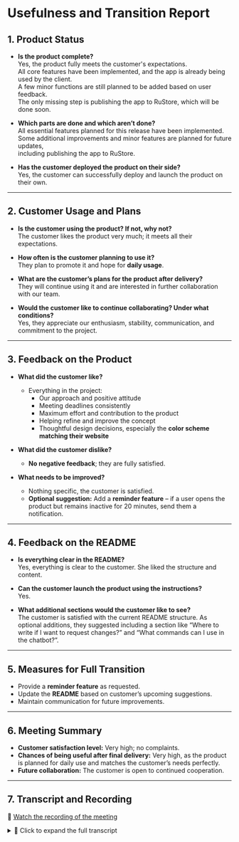 # Usefulness and Transition Report

## 1. Product Status

- **Is the product complete?**  
  Yes, the product fully meets the customer's expectations.  
  All core features have been implemented, and the app is already being used by the client.  
  A few minor functions are still planned to be added based on user feedback.  
  The only missing step is publishing the app to RuStore, which will be done soon.

- **Which parts are done and which aren’t done?**  
  All essential features planned for this release have been implemented.  
  Some additional improvements and minor features are planned for future updates,  
  including publishing the app to RuStore.
  
- **Has the customer deployed the product on their side?**  
  Yes, the customer can successfully deploy and launch the product on their own.

---

## 2. Customer Usage and Plans

- **Is the customer using the product? If not, why not?**  
  The customer likes the product very much; it meets all their expectations.

- **How often is the customer planning to use it?**  
  They plan to promote it and hope for **daily usage**.

- **What are the customer’s plans for the product after delivery?**  
  They will continue using it and are interested in further collaboration with our team.

- **Would the customer like to continue collaborating? Under what conditions?**  
  Yes, they appreciate our enthusiasm, stability, communication, and commitment to the project.

---

## 3. Feedback on the Product

- **What did the customer like?**  
  - Everything in the project:  
    - Our approach and positive attitude  
    - Meeting deadlines consistently  
    - Maximum effort and contribution to the product  
    - Helping refine and improve the concept  
    - Thoughtful design decisions, especially the **color scheme matching their website**  

- **What did the customer dislike?**  
  - **No negative feedback**; they are fully satisfied.

- **What needs to be improved?**  
  - Nothing specific, the customer is satisfied.  
  - **Optional suggestion:** Add a **reminder feature** – if a user opens the product but remains inactive for 20 minutes, send them a notification.

---

## 4. Feedback on the README

- **Is everything clear in the README?**  
  Yes, everything is clear to the customer. She liked the structure and content.

- **Can the customer launch the product using the instructions?**  
  Yes.

- **What additional sections would the customer like to see?**  
  The customer is satisfied with the current README structure. As optional additions, they suggested including a section like “Where to write if I want to request changes?” and “What commands can I use in the chatbot?”.

---

## 5. Measures for Full Transition

- Provide a **reminder feature** as requested.  
- Update the **README** based on customer’s upcoming suggestions.  
- Maintain communication for future improvements.

---

## 6. Meeting Summary

- **Customer satisfaction level:** Very high; no complaints.  
- **Chances of being useful after final delivery:** Very high, as the product is planned for daily use and matches the customer’s needs perfectly.  
- **Future collaboration:** The customer is open to continued cooperation.

---

## 7. Transcript and Recording

📎 [Watch the recording of the meeting](https://disk.yandex.com.ge/i/_k-2plrT62vhVQ)


<details>
  <summary>📄 Click to expand the full transcript</summary>
  (0:00) привет! (0:03) привет! у тебя микрофон выключен. (0:18) отлично, всё. ребят, привет! (0:20) так, давайте, рассказывайте.
(0:24) так, о боту я пока покажу по-быстрому. опять же, были изменения в основном по безопасности. (0:33) в том числе для менеджеров сделан список ассистентов со статистикой.
(0:54) камин вписывается и автоматически сохраняется. (1:01) сейчас я приближусь чуть-чуть, потому что, я думаю, видно довольно плохо. (1:17) вот так вот.
(1:22) можно открыть, тут список всех ассистентов, и вот получается статистика определённая. (1:33) ты можешь выбрать ассистента, кто с тобой работал, кто возьмёт задачу в класс. (1:37) ну, ещё написать им, отправить что-то, условно, сообщение.
(1:45) и оно им придёт, и удалить. (1:50) ну, в случае чего, мы добавили эту кнопку, чтобы в случае чего удалить. (1:58) но она применяться вполне может и не будет.
(2:05) тут все ассистенты отображаются, плюс чуть-чуть ускорили. (2:14) базу ускорили, изменили, но, я думаю, код показывать смысла особо не имеет. (2:24) потому что он тяжёлый очень.
(2:29) поэтому, по боту, из интерфейса, это пока всё. (2:36) ну, это здорово, это очень классно, это очень ориентировано на клиента максимально, чтобы это было удобно. (2:44) я прямо очень в восторге.
здорово придумали, ребята. (2:52) теперь по приложению вам покажет. (2:57) по приложению я пока пытаюсь, я борюсь с эмулятором, пытаюсь запустить приложение.
(3:03) сейчас, если не получится, пускай Диана тогда сделает свою часть, и я попробую показать ещё раз потом. (3:13) ребята, вы можете что-нибудь виднее показать? (3:17) сейчас я. (3:27) так, я всё-таки смог запустить приложение. (3:30) о, отлично.
(3:31) могу показать. (3:33) отлично. (3:34) так, Диана, тогда ты следующая.
(3:36) ага, хорошо. (3:57) вот продолжение справа у нас. (4:02) вы видите же, да? (4:04) да, да, да, я вижу полностью всё, да.
(4:06) ну, по изменениям пока что всё вот так. (4:11) это отображение от эмулятора, ему тяжело уже. (4:15) так, мы добавили примеры задач.
(4:18) то есть здесь личные задачи. (4:20) пока дизайн не замысловатый, но это всё возможно изменить. (4:24) достаточно.
мне и так всё уже нравится очень, да. (4:27) да, то есть здесь вот личные задачи подсвечены, можно приближиться к бизнес-задачам посмотреть. (4:33) класс.
(4:33) такие возможны. (4:41) есть документация. (4:43) здесь всё, что связано с законом о персональных данных.
(4:47) вот эти все дела. (4:48) их тоже можно будет потом изменить, потому что я ориентировался на тот файл, который у вас существует в боте. (4:56) и поэтому, мне кажется, как-то под мобильное приложение можно будет переделать это всё дело.
(5:02) ну, а нас... (5:06) я тоже быстренько сделал экранчик. (5:12) так, ладно, не будем переходить туда сейчас. (5:32) так, угу.
(5:35) и также при входе в приложение появляется экран с просьбой регистрации в телеграм. (5:43) у меня сейчас его не было. (5:45) поэтому нажимаю далить аккаунт.
ну, потому что я уже заходил раньше. (5:51) далить аккаунт. добро пожаловать.
(5:55) продолжить. (5:57) и войдите в свою игру на телеграм. (5:59) можно также посмотреть документацию на этой странице.
(6:05) так, ну и мы заходим. (6:08) ну, на эмуляторе ничего не будет, потому что здесь телеграм-аккаунта очевидно нет. (6:14) ну, а если запускать на телефоне, то хром не отвечает, видите? (6:19) ну, да.
(6:21) всё должно работать. (6:23) проходит регистрация через телеграм-аккаунт. (6:33) что-то, ребят, классно, мне нравится очень.
(6:36) приятный интерфейс. (6:39) настолько максимально простое, понятное и ориентированное на клиента, здорово. (6:44) класс.
(6:47) так, ну, с моей стороны всё. (6:50) ага, я могу тогда сейчас показать ещё файл вот этот. (6:56) у нас, получается, попросили, чтобы вы хотели в него или убрать из него, или что-то ещё в него вписать.
(7:09) какие дополнительные разделы вы бы хотели там видеть? (7:13) а это где дополнительные разделы? (7:15) это получается в файле описания проекта. (7:28) да, я поняла. (7:30) в описании проекта.
(7:31) а вы мне отправите ссылку на этот файл. (7:37) ну, или вот я его показываю. (7:42) это как история проверочная, я должна посмотреть, насколько мне устраивает то, что вы мне сейчас показали, и в этом файле всё заполнить.
(7:49) какая-то некая промежуточная фиксация результатов. (7:52) там ничего заполнять не нужно, это получается как файл просто с информацией, как этим пользоваться, краткое описание того, что мы сделали. (8:01) отлично.
да, отправляйте, я почитаю. (8:07) так, ну и нужно на пару вопросов ответить. (8:12) получается, хотели бы вы использовать наш продукт, и если нет, то что бы вам мешало? (8:19) я хочу, да, использовать ваш продукт, он мне очень нравится, полностью соответствует всем моим ожиданиям, и даже больше.
(8:28) так, а как часто вы планируете его использовать? (8:33) я же его планирую не использовать, я его планирую продвигать, и надеюсь, что его люди будут использовать на ежедневной основе, в течение подписки, которые они предъявили. (8:47) очень надеемся, что наши клиенты будут использовать продукты на ежедневной основе. (8:54) так, ну, тот вопрос, все ли понятно вам из файла, но файл вы, получается, потом прочитаете, вы как бы нам напишите тогда ответы? (9:03) да, да, конечно.
(9:05) вот, я скинул его. (9:07) ответы до какого времени числа надо написать, ребята? (9:17) наверное, до воскресенья, да? (9:19) наверное, да, наверное, до воскресенья. (9:22) все, хорошо, ну, да, чтобы я просто, я могла бы на понедельник отложить, если до воскресенья, то все окей.
(9:29) если вдруг я буду, если я до 11, до 10, до 11 воскресенья не отправила файл, разумно меня вызвать и любыми вариантами напомнить, что надо сделать. (9:39) я такой студент, как и вы. (9:46) понимаю важность этой задачи, но нахожусь на выездной поездке в тайге, поэтому в садовом домике сижу.
(9:54) и у нас здесь очень хорошо понять, простите, если я вдруг, я говорю, если забуду, напомню. (9:59) Полина тоже можно дергать, всех можно поднять на уши, она тут вместе со мной, поэтому мы с ней обязательно сделаем. (10:08) так, сможете ли вы запустить сами продукт наш? (10:13) да, конечно.
(10:17) у нас есть еще инструкция в файле, которую можно, если что. (10:23) а какие доработки вы бы хотели? (10:26) у меня пока нет никаких пожеланий по доработкам, меня устраивает все полностью и приложение, и чат-бот. (10:35) хотели бы продолжать сотрудничество с нашей командой? (10:39) да, мне понравилось сотрудничество с вашей командой, и настроение ваше понравилось, и ваша стабильность, и то, как вы вели с нами коммуникацию.
(10:50) это 10 из 10. (10:58) что вам понравилось, что вам не понравилось? (11:02) понравилось в работе в команде, во всем проекте, мне ваша команда понравилась, ваш подход с юморком, какие-то мемчики, настроение классное. (11:16) вы приходите всегда готовые, нравится, что мы очень в короткие сроки ужимаемся по нашим встречам, потому что вы максимально подготовлены к этому.
(11:26) приходите, выдали информацию, я ее получила, ушла думать, что дальше. (11:31) ладно, нет, не ушла думать, что дальше, мне еще очень понравилось, что вы продумали все за нас, до мелочей. (11:37) ребята, вы подумали столько, я это чувствую в вашем продукте, чувствую часть вас, что вы вложили, все тексты вы придумали, все разделы.
(11:47) вы подумали со стороны клиента, подумали со стороны компании, как сделать так, чтобы у меня была реализованная возможность отчетности. (11:53) это мне тоже очень сильно понравилось. (11:58) особенно хочу отметить, что дизайном девочки занимались, мне очень понравился дизайн, и это сделано в нашей любимой цветовой гамме.
(12:07) классно, что вы зашли на сайт компании, сделали не просто продукт, а то, что визуально меня очень сильно радует. (12:14) да, конечно, мне эти цвета, я не просто так их выбирала для моей компании. (12:18) и теперь это реализовано в цветовой гамме бота, вот этого проекта.
(12:23) это очень здорово, это дико приятно, то, что я совершенно не ожидала. (12:28) и вся работа с вами для меня это было чуть больше, чем я в принципе от вас ожидала. (12:34) вы знаете, каждую неделю просто предугадывали и выдавали что-то новое, совершенное, классное, чудесное.
(12:40) вот за это все я вам благодарна. (12:42) нет никаких минусов, у нас не было минусов. (12:46) ребят, у нас не было минусов вообще.
(12:50) и что нужно улучшить? (12:54) мне вообще ничего добавить. (12:56) можно мне память улучшить, чтобы я приходила на встречу с вами вовремя. (13:03) это было бы хорошо, я была бы рада.
(13:06) это было бы хорошо, да. (13:07) но так, конечно, к вам нет вопросов, вы меня еще дождались. (13:11) это вообще... за это отдельная благодарность.
(13:19) тогда на этом все вопросы. (13:22) остальные я в группу скину потом. (13:25) когда вы прочитаете, напишите.
(13:28) хорошо, договорились. (13:30) надо его полностью прочитать и написать, отписаться в чат, что с файлом ознакомились, что есть какие-то практики. (13:37) я надеюсь, все отлично.
(13:38) да? (13:39) все. (13:41) все. (13:42) ладно.
(13:43) спасибо. (13:44) ребят, спасибо за встречу. (13:47) вам тоже спасибо большое.
(13:49) пока-пока.
</details>
